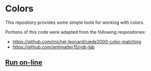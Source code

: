 # Colors

This repository provides some simple tools for working with colors.

Portions of this code were adapted from the following respositories:

* https://github.com/michel-leonard/ciede2000-color-matching
* https://github.com/antimatter15/rgb-lab

## [Run on-line](https://bobkuczewski.github.io/Colors/)
